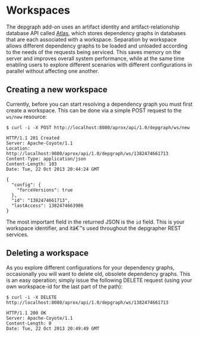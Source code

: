 <!-- Freeki metadata. Do not remove this section!
TITLE: Workspaces
-->
<h1>Workspaces</h1>

<p>The depgraph add-on uses an artifact identity and artifact-relationship database API called <a href="https://github.com/jdcasey/atlas">Atlas</a>, which stores dependency graphs in databases that are each associated with a workspace. Separation by workspace allows different dependency graphs to be loaded and unloaded according to the needs of the requests being serviced. This saves memory on the server and improves overall system performance, while at the same time enabling users to explore different scenarios with different configurations in parallel without affecting one another.</p>

<h2>Creating a new workspace</h2>

<p>Currently, before you can start resolving a dependency graph you must first create a workspace. This can be done via a simple POST request to the <code>ws/new</code> resource:</p>

<pre class="prettyprint"><code class="language-bash">$ curl -i -X POST http://localhost:8080/aprox/api/1.0/depgraph/ws/new

HTTP/1.1 201 Created
Server: Apache-Coyote/1.1
Location: http://localhost:9080/aprox/api/1.0/depgraph/ws/1382474661713
Content-Type: application/json
Content-Length: 103
Date: Tue, 22 Oct 2013 20:44:24 GMT

{
  "config": {
    "forceVersions": true
  },
  "id": "1382474661713",
  "lastAccess": 1382474663986
}</code></pre>

<p>The most important field in the returned JSON is the <code>id</code> field. This is your workspace identifier, and itâ€™s used throughout the depgrapher REST services.</p>

<p><span style="sidenote"></span></p>

<h2>Deleting a workspace</h2>

<p>As you explore different configurations for your dependency graphs, occasionally you will want to delete old, obsolete dependency graphs. This is an easy operation; simply issue the following DELETE request (using your own workspace-id for the last part of the path):</p>

<pre class="prettyprint"><code class="language-bash">$ curl -i -X DELETE http://localhost:8080/aprox/api/1.0/depgraph/ws/1382474661713

HTTP/1.1 200 OK
Server: Apache-Coyote/1.1
Content-Length: 0
Date: Tue, 22 Oct 2013 20:49:49 GMT
</code></pre>

<p></p>